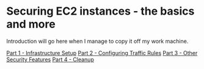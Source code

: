 # Securing EC2 instances - the basics and more

Introduction will go here when I manage to copy it off my work machine.

[Part 1 - Infrastructure Setup](../Step1)
[Part 2 - Configuring Traffic Rules](../Step2)
[Part 3 - Other Security Features](../Step3)
[Part 4 - Cleanup](../Step4)